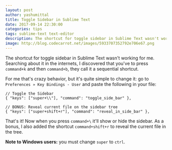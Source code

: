```yaml
---
layout: post
author: yashumittal
title: Toggle Sidebar in Sublime Text
date: 2017-09-14 22:30:00
categories: tips
tags: sublime-text text-editor
description: The shortcut for toggle sidebar in Sublime Text wasn't working for me. Searching about it in the internets, I discovered that you've to press command
image: http://blog.codecarrot.net/images/5933707352792e706e67.png
---
```


The shortcut for toggle sidebar in Sublime Text wasn't working for me. Searching about it in the internets, I discovered that you've to press `command+k` and then `command+b`, they call it a sequential shortcut.

For me that's crazy behavior, but it's quite simple to change it: go to `Preferences » Key Bindings - User` and paste the following in your file:

```
// Toggle the Sidebar
{ "keys": ["super+\\"], "command": "toggle_side_bar" },

// BONUS: Reveal current file on the sidebar tree
{ "keys": ["super+shift+r"], "command": "reveal_in_side_bar" },
```

That's it! Now when you press `command+\` it'll show or hide the sidebar. As a bonus, I also added the shortcut `command+shift+r` to reveal the current file in the tree.

**Note to Windows users:** you must change `super` to `ctrl`.
